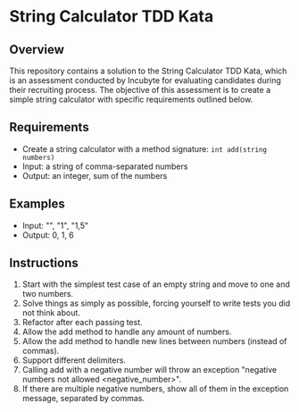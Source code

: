 # String Calculator TDD Kata

## Overview

This repository contains a solution to the String Calculator TDD Kata, which is an assessment conducted by Incubyte for evaluating candidates during their recruiting process. The objective of this assessment is to create a simple string calculator with specific requirements outlined below.

## Requirements

- Create a string calculator with a method signature: `int add(string numbers)`
- Input: a string of comma-separated numbers
- Output: an integer, sum of the numbers

## Examples

- Input: "", "1", "1,5"
- Output: 0, 1, 6

## Instructions

1. Start with the simplest test case of an empty string and move to one and two numbers.
2. Solve things as simply as possible, forcing yourself to write tests you did not think about.
3. Refactor after each passing test.
4. Allow the add method to handle any amount of numbers.
5. Allow the add method to handle new lines between numbers (instead of commas).
6. Support different delimiters.
7. Calling add with a negative number will throw an exception "negative numbers not allowed <negative_number>".
8. If there are multiple negative numbers, show all of them in the exception message, separated by commas.
